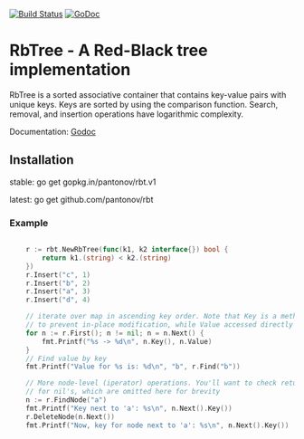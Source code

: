 [![Build Status](https://travis-ci.org/pantonov/rbt.svg)](https://travis-ci.org/pantonov/rbt) [![GoDoc](https://godoc.org/github.com/pantonov/rbt?status.svg)](https://godoc.org/github.com/pantonov/rbt)

# RbTree - A Red-Black tree implementation

RbTree is a sorted associative container that contains key-value pairs with unique keys. Keys are sorted by using the comparison function. Search, removal, and insertion operations have logarithmic complexity.

Documentation: [Godoc](http://godoc.org/github.com/pantonov/rbt)

## Installation
 stable:
    go get gopkg.in/pantonov/rbt.v1

 latest:
    go get github.com/pantonov/rbt

### Example

```go

    r := rbt.NewRbTree(func(k1, k2 interface{}) bool {
        return k1.(string) < k2.(string)
    })
    r.Insert("c", 1)
    r.Insert("b", 2)
    r.Insert("a", 3)
    r.Insert("d", 4)

    // iterate over map in ascending key order. Note that Key is a method,
    // to prevent in-place modification, while Value accessed directly
    for n := r.First(); n != nil; n = n.Next() {
        fmt.Printf("%s -> %d\n", n.Key(), n.Value)
    }
    // Find value by key
    fmt.Printf("Value for %s is: %d\n", "b", r.Find("b"))

    // More node-level (iperator) operations. You'll want to check return values
    // for nil's, which are omitted here for brevity
    n := r.FindNode("a")
    fmt.Printf("Key next to 'a': %s\n", n.Next().Key())
    r.DeleteNode(n.Next())
    fmt.Printf("Now, key for node next to 'a': %s\n", n.Next().Key())
```
